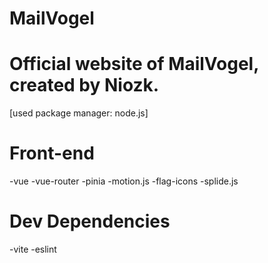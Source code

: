 # MailVogel
Official website of MailVogel, created by Niozk.
=============

[used package manager: node.js]

Front-end
========
-vue
-vue-router
-pinia
-motion.js
-flag-icons
-splide.js

Dev Dependencies
========
-vite
-eslint